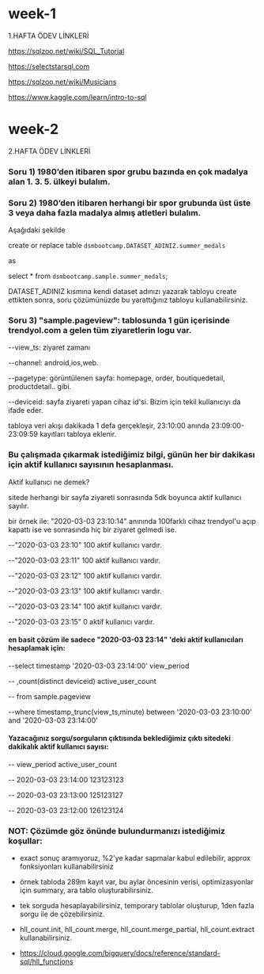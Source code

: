 # week-1
1.HAFTA ÖDEV LİNKLERİ

https://sqlzoo.net/wiki/SQL_Tutorial

https://selectstarsql.com

https://sqlzoo.net/wiki/Musicians

https://www.kaggle.com/learn/intro-to-sql  


# week-2
2.HAFTA ÖDEV LİNKLERİ

### Soru 1) 1980’den itibaren spor grubu bazında en çok madalya alan 1. 3. 5. ülkeyi bulalım.
### Soru 2) 1980’den itibaren herhangi bir spor grubunda üst üste 3 veya daha fazla madalya almış atletleri bulalım.

Aşağıdaki şekilde

create or replace table `dsmbootcamp.DATASET_ADINIZ.summer_medals`

as

select * from `dsmbootcamp.sample.summer_medals`; 

DATASET_ADINIZ kısmına kendi dataset adınızı yazarak tabloyu create ettikten sonra, soru çözümünüzde bu yarattığınız tabloyu kullanabilirsiniz.

### Soru 3) "sample.pageview": tablosunda 1 gün içerisinde trendyol.com a gelen tüm ziyaretlerin logu var.
--view_ts: ziyaret zamanı

--channel: android,ios,web.

--pagetype: görüntülenen sayfa: homepage, order, boutiquedetail, productdetail.. gibi.

--deviceid: sayfa ziyareti yapan cihaz id'si. Bizim için tekil kullanıcıyı da ifade eder.

tabloya veri akışı dakikada 1 defa gerçekleşir, 23:10:00 anında 23:09:00-23:09:59 kayıtları tabloya eklenir.

### Bu çalışmada çıkarmak istediğimiz bilgi, günün her bir dakikası için aktif kullanıcı sayısının hesaplanması.

Aktif kullanıcı ne demek?

sitede herhangi bir sayfa ziyareti sonrasında 5dk boyunca aktif kullanıcı sayılır.

bir örnek ile:  "2020-03-03 23:10:14" anınında 100farklı cihaz trendyol'u açıp kapattı ise ve sonrasında hiç bir ziyaret gelmedi ise.

--"2020-03-03 23:10" 100 aktif kullanıcı vardır.

--"2020-03-03 23:11" 100 aktif kullanıcı vardır.

--"2020-03-03 23:12" 100 aktif kullanıcı vardır.

--"2020-03-03 23:13" 100 aktif kullanıcı vardır.

--"2020-03-03 23:14" 100 aktif kullanıcı vardır.

--"2020-03-03 23:15" 0 aktif kullanıcı vardır.

#### en basit çözüm ile sadece "2020-03-03 23:14" 'deki aktif kullanıcıları hesaplamak için:

--select timestamp '2020-03-03 23:14:00' view_period

 --   ,count(distinct deviceid) active_user_count
      
-- from sample.pageview
 
--where timestamp_trunc(view_ts,minute) between '2020-03-03 23:10:00' and '2020-03-03 23:14:00'

#### Yazacağınız sorgu/sorguların çıktısında beklediğimiz çıktı sitedeki dakikalık aktif kullanıcı sayısı:

-- view_period            active_user_count

-- 2020-03-03 23:14:00            123123123

-- 2020-03-03 23:13:00            125123127

-- 2020-03-03 23:12:00            126123124

### NOT: Çözümde göz önünde bulundurmanızı istediğimiz koşullar:

- exact sonuç aramıyoruz, %2'ye kadar sapmalar kabul edilebilir, approx fonksiyonları kullanabilirsiniz

- örnek tabloda 289m kayıt var, bu aylar öncesinin verisi, optimizasyonlar için summary, ara tablo oluşturabilirsiniz.

- tek sorguda hesaplayabilirsiniz, temporary tablolar oluşturup, 1den fazla sorgu ile de çözebilirsiniz.

- hll_count.init, hll_count.merge, hll_count.merge_partial, hll_count.extract kullanabilirsiniz.

- https://cloud.google.com/bigquery/docs/reference/standard-sql/hll_functions
